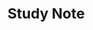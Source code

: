 ---
title : "Study Note"
layout : category-archive
category: Study Note
permalink : /Study Note/
author profile : true
sidebar_main : true
---